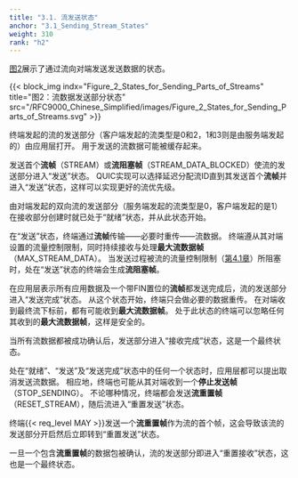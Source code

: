 ```yaml
---
title: "3.1. 流发送状态"
anchor: "3.1_Sending_Stream_States"
weight: 310
rank: "h2"
---
```


[图2](#Figure_2_States_for_Sending_Parts_of_Streams)展示了通过流向对端发送发送数据的状态。

{{< block_img
    indx="Figure_2_States_for_Sending_Parts_of_Streams"
    title="图2：流数据发送部分状态"
    src="/RFC9000_Chinese_Simplified/images/Figure_2_States_for_Sending_Parts_of_Streams.svg" >}}

终端发起的流的发送部分（客户端发起的流类型是0和2，1和3则是由服务端发起的）由应用层打开。
用于发送的流数据可能被缓存起来。

发送首个**流帧**（STREAM）或**流阻塞帧**（STREAM_DATA_BLOCKED）使流的发送部分进入“发送”状态。
QUIC实现可以选择延迟分配流ID直到其发送首个**流帧**并进入“发送”状态，这样可以实现更好的流优先级。

由对端发起的双向流的发送部分（服务端发起的流类型是0，客户端发起的是1）在接收部分创建时就已处于“就绪”状态，并从此状态开始。

在“发送”状态，终端通过**流帧**传输——必要时重传——流数据。
终端遵从其对端设置的流量控制限制，同时持续接收与处理**最大流数据帧**（MAX_STREAM_DATA）。
当发送过程被流的流量控制限制（[第4.1章](#4.1_Data_Flow_Control)）所阻塞时，处在“发送”状态的终端会生成**流阻塞帧**。

在应用层表示所有应用数据及一个带FIN置位的**流帧**都发送完成后，流的发送部分进入“发送完成”状态。
从这个状态开始，终端只会做必要的数据重传。
在对端收到最终流下标前，都有可能收到**最大流数据帧**。
处于此状态的终端可以忽略任何其收到的**最大流数据帧**，这样是安全的。

当所有流数据都被成功确认后，发送部分进入“接收完成”状态，这是一个最终状态。

处在“就绪”、“发送”及“发送完成”状态中的任何一个状态时，应用层都可以提出取消发送流数据。
相应地，终端也可能从其对端收到一个**停止发送帧**（STOP_SENDING）。
不论哪种情况，终端都会发送**流重置帧**（RESET_STREAM），随后流进入“重置发送”状态。

终端{{< req_level MAY >}}发送一个**流重置帧**作为流的首个帧，这会导致该流的发送部分开启然后立即转到“重置发送”状态。

一旦一个包含**流重置帧**的数据包被确认，流的发送部分即进入“重置接收”状态，这也是一个最终状态。